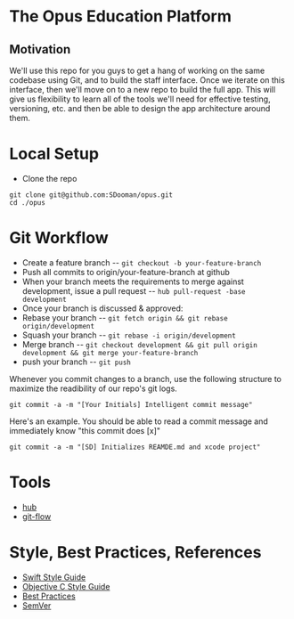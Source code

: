 The Opus Education Platform
============================

## Motivation

We'll use this repo for you guys to get a hang of 
working on the same codebase using Git, and to build the
staff interface.  Once we iterate on this interface, then
we'll move on to a new repo to build the full app.  This 
will give us flexibility to learn all of the tools we'll
need for effective testing, versioning, etc. and then
be able to design the app architecture around them.

Local Setup
============================

* Clone the repo

```
git clone git@github.com:SDooman/opus.git
cd ./opus
```

Git Workflow
============================

* Create a feature branch -- `git checkout -b your-feature-branch`
* Push all commits to origin/your-feature-branch at github
* When your branch meets the requirements to merge against development,
	issue a pull request -- `hub pull-request -base development`
* Once your branch is discussed & approved:
* Rebase your branch -- `git fetch origin && git rebase origin/development`
* Squash your branch -- `git rebase -i origin/development`
* Merge branch -- `git checkout development && git pull origin development && git merge your-feature-branch`
* push your branch -- `git push`

Whenever you commit changes to a branch, use the following
structure to maximize the readibility of our repo's git logs.

`git commit -a -m "[Your Initials] Intelligent commit message"`

Here's an example.  You should be able to read a commit message and
immediately know "this commit does [x]"

`git commit -a -m "[SD] Initializes REAMDE.md and xcode project"`

Tools
============================

* [hub](http://github.com/github/hub)
* [git-flow](http://github.com/nvie/gitflow)

Style, Best Practices, References
============================
* [Swift Style Guide](https://github.com/raywenderlich/swift-style-guide)
* [Objective C Style Guide](https://github.com/NYTimes/objective-c-style-guide)
* [Best Practices](https://github.com/futurice/ios-good-practices)
* [SemVer](http://semver.org/)
